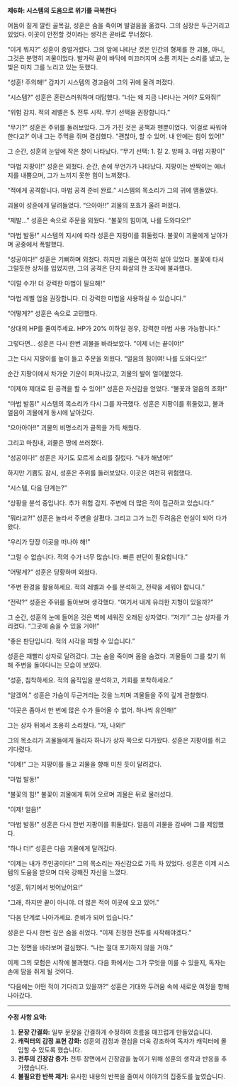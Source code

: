 **제6화: 시스템의 도움으로 위기를 극복한다**

어둠이 짙게 깔린 골목길, 성훈은 숨을 죽이며 발걸음을 옮겼다. 그의 심장은 두근거리고 있었다. 이곳이 안전할 것이라는 생각은 곧바로 무너졌다.

“이게 뭐지?” 성훈이 중얼거렸다. 그의 앞에 나타난 것은 인간의 형체를 한 괴물, 아니, 그것은 분명히 괴물이었다. 발가락 끝이 바닥에 미끄러지며 소름 끼치는 소리를 냈고, 눈빛은 마치 그를 노리고 있는 듯했다.

“성훈! 주의해!” 갑자기 시스템의 경고음이 그의 귀에 울려 퍼졌다.

“시스템?” 성훈은 혼란스러워하며 대답했다. “너는 왜 지금 나타나는 거야? 도와줘!”

“위험 감지. 적의 레벨은 5. 전투 시작. 무기 선택을 권장합니다.”

“무기?” 성훈은 주위를 둘러보았다. 그가 가진 것은 공책과 펜뿐이었다. ‘이걸로 싸워야 한다고?’ 이내 그는 주먹을 쥐며 결심했다. “괜찮아, 할 수 있어. 내 안에는 힘이 있어!”

그 순간, 성훈의 눈앞에 작은 창이 나타났다. “무기 선택: 1. 칼 2. 방패 3. 마법 지팡이”

“마법 지팡이!” 성훈은 외쳤다. 순간, 손에 무언가가 나타났다. 지팡이는 반짝이는 에너지를 내뿜으며, 그가 느끼지 못한 힘이 느껴졌다.

“적에게 공격합니다. 마법 공격 준비 완료.” 시스템의 목소리가 그의 귀에 맴돌았다.

괴물이 성훈에게 달려들었다. “으아아!!” 괴물의 포효가 울려 퍼졌다.

“제발...” 성훈은 속으로 주문을 외웠다. “불꽃의 힘이여, 나를 도와다오!”

“마법 발동!” 시스템의 지시에 따라 성훈은 지팡이를 휘둘렀다. 불꽃이 괴물에게 날아가며 공중에서 폭발했다.

“성공이다!” 성훈은 기뻐하며 외쳤다. 하지만 괴물은 여전히 살아 있었다. 불꽃에 타서 그럴듯한 상처를 입었지만, 그의 공격은 단지 화살의 한 조각에 불과했다.

“이럴 수가! 더 강력한 마법이 필요해!”

“마법 레벨 업을 권장합니다. 더 강력한 마법을 사용하실 수 있습니다.”

“어떻게?” 성훈은 속으로 고민했다.

“상대의 HP를 줄여주세요. HP가 20% 이하일 경우, 강력한 마법 사용 가능합니다.”

그렇다면... 성훈은 다시 한번 괴물을 바라보았다. “이제 너는 끝이야!”

그는 다시 지팡이를 높이 들고 주문을 외웠다. “얼음의 힘이여! 나를 도와다오!”

순간 지팡이에서 차가운 기운이 퍼져나갔고, 괴물의 발이 얼어붙었다.

“이제야 제대로 된 공격을 할 수 있어!” 성훈은 자신감을 얻었다. “불꽃과 얼음의 조화!”

“마법 발동!” 시스템의 목소리가 다시 그를 자극했다. 성훈은 지팡이를 휘둘렀고, 불과 얼음이 괴물에게 동시에 날아갔다.

“으아아아!!” 괴물의 비명소리가 골목을 가득 채웠다.

그리고 마침내, 괴물은 땅에 쓰러졌다.

“성공이다!” 성훈은 자기도 모르게 소리를 질렀다. “내가 해냈어!”

하지만 기쁨도 잠시, 성훈은 주위를 둘러보았다. 이곳은 여전히 위험했다.

“시스템, 다음 단계는?” 

“상황을 분석 중입니다. 추가 위험 감지. 주변에 더 많은 적이 접근하고 있습니다.”

“뭐라고?!” 성훈은 놀라서 주변을 살폈다. 그리고 그가 느낀 두려움은 현실이 되어 다가왔다.

“우리가 당장 이곳을 떠나야 해!”

“그럴 수 없습니다. 적의 수가 너무 많습니다. 빠른 판단이 필요합니다.”

“어떻게?” 성훈은 당황하며 외쳤다.

“주변 환경을 활용하세요. 적의 레벨과 수를 분석하고, 전략을 세워야 합니다.”

“전략?” 성훈은 주위를 돌아보며 생각했다. “여기서 내게 유리한 지형이 있을까?”

그 순간, 성훈의 눈에 들어온 것은 벽에 세워진 오래된 상자였다. “저기!” 그는 상자를 가리켰다. “그곳에 숨을 수 있을 거야!”

“좋은 판단입니다. 적의 시각을 피할 수 있습니다.”

성훈은 재빨리 상자로 달려갔다. 그는 숨을 죽이며 몸을 숨겼다. 괴물들이 그를 찾기 위해 주변을 돌아다니는 모습이 보였다.

“성훈, 침착하세요. 적의 움직임을 분석하고, 기회를 포착하세요.”

“알겠어.” 성훈은 가슴이 두근거리는 것을 느끼며 괴물들을 주의 깊게 관찰했다.

“이곳은 좁아서 한 번에 많은 수가 들어올 수 없어. 하나씩 유인해!”

그는 상자 뒤에서 조용히 소리쳤다. “자, 나와!”

그의 목소리가 괴물들에게 들리자 하나가 상자 쪽으로 다가왔다. 성훈은 지팡이를 쥐고 기다렸다.

“이제!” 그는 지팡이를 들고 괴물을 향해 미친 듯이 달려갔다.

“마법 발동!”

“불꽃의 힘!” 불꽃이 괴물에게 튀어 오르며 괴물은 뒤로 물러섰다.

“이제! 얼음!”

“마법 발동!” 성훈은 다시 한번 지팡이를 휘둘렀다. 얼음이 괴물을 감싸며 그를 제압했다.

“하나 더!” 성훈은 다음 괴물에게 달려갔다.

“이제는 내가 주인공이다!” 그의 목소리는 자신감으로 가득 차 있었다. 성훈은 이제 시스템의 도움을 받으며 더욱 강해진 자신을 느꼈다.

“성훈, 위기에서 벗어났어요!”

“그래, 하지만 끝이 아니야. 더 많은 적이 이곳에 오고 있어.”

“다음 단계로 나아가세요. 준비가 되어 있습니다.”

성훈은 다시 한번 깊은 숨을 쉬었다. “이제 진정한 전투를 시작해야겠다.”

그는 정면을 바라보며 결심했다. “나는 절대 포기하지 않을 거야.”

이제 그의 모험은 시작에 불과했다. 다음 화에서는 그가 무엇을 이룰 수 있을지, 독자는 손에 땀을 쥐게 될 것이다.

“다음에는 어떤 적이 기다리고 있을까?” 성훈은 기대와 두려움 속에 새로운 여정을 향해 나아갔다. 

---

**수정 사항 요약:**

1. **문장 간결화:** 일부 문장을 간결하게 수정하여 흐름을 매끄럽게 만들었습니다.
2. **캐릭터의 감정 표현 강화:** 성훈의 감정과 결심을 더욱 강조하여 독자가 캐릭터에 몰입할 수 있도록 했습니다.
3. **전투의 긴장감 증가:** 전투 장면에서 긴장감을 높이기 위해 성훈의 생각과 반응을 추가했습니다.
4. **불필요한 반복 제거:** 유사한 내용의 반복을 줄여서 이야기의 집중도를 높였습니다.